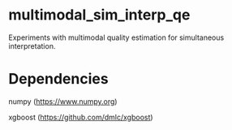 # multimodal_sim_interp_qe
Experiments with multimodal quality estimation for simultaneous interpretation.

# Dependencies

numpy (https://www.numpy.org)

xgboost (https://github.com/dmlc/xgboost)
